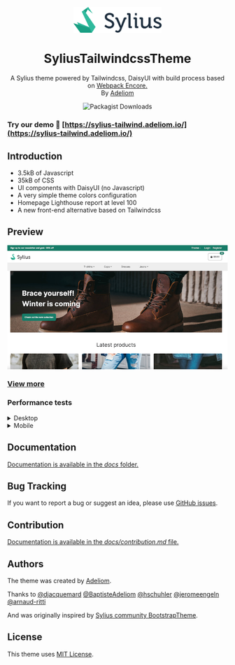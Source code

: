 <p align="center">
    <img width="40%" src="./docs/medias/sylius.svg" />
    <h1 align="center">SyliusTailwindcssTheme</h1>
    <p align="center">A Sylius theme powered by Tailwindcss, DaisyUI with build process based on <a target="_blank" href="https://symfony.com/doc/current/frontend.html">Webpack Encore.</a>
    <br/>By <a target="_blank" href="https://www.adeliom.com">Adeliom</a></p>
</p>
<p align="center">
    <img alt="Packagist Downloads" src="https://img.shields.io/packagist/dm/agence-adeliom/sylius-tailwindcss-theme" />
</p>

### Try our demo 🚀 [https://sylius-tailwind.adeliom.io/](https://sylius-tailwind.adeliom.io/)

## Introduction

- 3.5kB of Javascript
- 35kB of CSS
- UI components with DaisyUI (no Javascript)
- A very simple theme colors configuration
- Homepage Lighthouse report at level 100
- A new front-end alternative based on Tailwindcss

## Preview

<a href="./docs/medias/home1.png" target="_blank">
    <img src="./docs/medias/home1.png" align="center" height="50%">
</a>

### [View more](./docs/screenshots.md)

### Performance tests

<details>
    <summary>Desktop</summary>
    <hr>
    <a href="./docs/medias/notes_desktop.png" target="_blank">
        <img src="./docs/medias/notes_desktop.png" align="center">
    </a>
</details>

<details>
    <summary>Mobile</summary>
    <hr>
    <a href="./docs/medias/notes_mobile.png" target="_blank">
        <img src="./docs/medias/notes_mobile.png" align="center">
    </a>
</details>


## Documentation

[Documentation is available in the *docs* folder.](docs/index.md)

## Bug Tracking

If you want to report a bug or suggest an idea, please use [GitHub issues](https://github.com/agence-adeliom/sylius-tailwindcss-theme/issues).

## Contribution

[Documentation is available in the *docs/contribution.md* file.](docs/contribution.md)

## Authors

The theme was created by [Adeliom](https://www.adeliom.com).

Thanks to [@djacquemard](https://github.com/djacquemard) [@BaptisteAdeliom](https://github.com/BaptisteAdeliom) [@hschuhler](https://github.com/hschuhler) [@jeromeengeln](https://github.com/jeromeengeln) [@arnaud-ritti](https://github.com/arnaud-ritti)

And was originally inspired by [Sylius community BootstrapTheme](https://github.com/SyliusCrafts/BootstrapTheme).

## License

This theme uses [MIT License](LICENSE.md).


